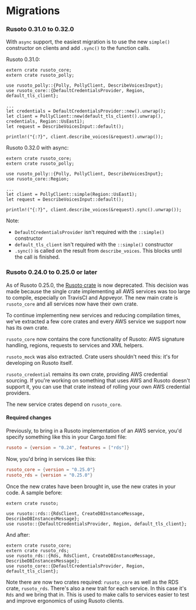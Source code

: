 # Migrations

### Rusoto 0.31.0 to 0.32.0

With `async` support, the easiest migration is to use the new `simple()` constructor on clients and add `.sync()` to the function calls.

Rusoto 0.31.0:

```rust,ignore
extern crate rusoto_core;
extern crate rusoto_polly;

use rusoto_polly::{Polly, PollyClient, DescribeVoicesInput};
use rusoto_core::{DefaultCredentialsProvider, Region, default_tls_client};

...
let credentials = DefaultCredentialsProvider::new().unwrap();
let client = PollyClient::new(default_tls_client().unwrap(), credentials, Region::UsEast1);
let request = DescribeVoicesInput::default();

println!("{:?}", client.describe_voices(&request).unwrap());
```

Rusoto 0.32.0 with async:

```rust,ignore
extern crate rusoto_core;
extern crate rusoto_polly;

use rusoto_polly::{Polly, PollyClient, DescribeVoicesInput};
use rusoto_core::Region;

...
let client = PollyClient::simple(Region::UsEast1);
let request = DescribeVoicesInput::default();

println!("{:?}", client.describe_voices(&request).sync().unwrap());
```

Note:
* `DefaultCredentialsProvider` isn't required with the `::simple()` constructor
* `default_tls_client` isn't required with the `::simple()` constructor
* `.sync()` is called on the result from `describe_voices`. This blocks until the call is finished.

### Rusoto 0.24.0 to 0.25.0 or later

As of Rusoto 0.25.0, the [Rusoto crate](https://crates.io/crates/rusoto) is now deprecated.  This decision was made because the single crate implementing all AWS services was too large to compile, especially on TravisCI and Appveyor.  The new main crate is `rusoto_core` and all services now have their own crate.

To continue implementing new services and reducing compilation times, we've extracted a few core crates and every AWS service we support now has its own crate.

`rusoto_core` now contains the core functionality of Rusoto: AWS signature handling, regions, requests to services and XML helpers.

`rusoto_mock` was also extracted.  Crate users shouldn't need this: it's for developing on Rusoto itself.

`rusoto_credential` remains its own crate, providing AWS credential sourcing.  If you're working on something that uses AWS and Rusoto doesn't support it, you can use that crate instead of rolling your own AWS credential providers.

The new service crates depend on `rusoto_core`.

#### Required changes

Previously, to bring in a Rusoto implementation of an AWS service, you'd specify something like this in your Cargo.toml file:

```toml
rusoto = {version = "0.24", features = ["rds"]}
```

Now, you'd bring in services like this:

```toml
rusoto_core = {version = "0.25.0"}
rusoto_rds = {version = "0.25.0"}
```

Once the new crates have been brought in, use the new crates in your code.  A sample before:

```rust,ignore
extern crate rusoto;

use rusoto::rds::{RdsClient, CreateDBInstanceMessage, DescribeDBInstancesMessage};
use rusoto::{DefaultCredentialsProvider, Region, default_tls_client};
```

And after:

```rust,ignore
extern crate rusoto_core;
extern crate rusoto_rds;
use rusoto_rds::{Rds, RdsClient, CreateDBInstanceMessage, DescribeDBInstancesMessage};
use rusoto_core::{DefaultCredentialsProvider, Region, default_tls_client};
```

Note there are now two crates required: `rusoto_core` as well as the RDS crate, `rusoto_rds`.  There's also a new trait for each service.  In this case it's `Rds` and we bring that in.  This is used to make calls to services easier to test and improve ergonomics of using Rusoto clients.